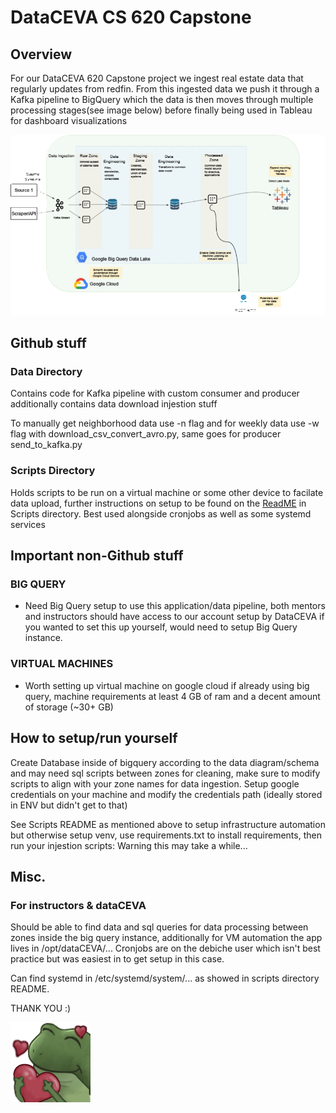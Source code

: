 # DataCEVA CS 620 Capstone 


## Overview
For our DataCEVA 620 Capstone project we ingest real estate data that regularly updates from redfin. From this ingested data we push it through a Kafka pipeline to BigQuery which the data is then moves through multiple processing stages(see image below) before finally being used in Tableau for dashboard visualizations

![Data Diagram](https://github.com/DataCEVA-fall2024/data-ingestion/blob/add_neighborhood_data/Data%20Diagram.png?raw=true)

## Github stuff

### Data Directory
Contains code for Kafka pipeline with custom consumer and producer additionally contains data download injestion stuff

To manually get neighborhood data use -n flag and for weekly data use -w flag with download_csv_convert_avro.py, same goes for producer send_to_kafka.py

### Scripts Directory
Holds scripts to be run on a virtual machine or some other device to facilate data upload, further instructions on setup to be found on the [ReadME](https://github.com/DataCEVA-fall2024/data-ingestion/blob/add_neighborhood_data/scripts/README.md) in Scripts directory. Best used alongside cronjobs as well as some systemd services


## Important non-Github stuff

### BIG QUERY
- Need Big Query setup to use this application/data pipeline, both mentors and instructors should have access to our account setup by DataCEVA if you wanted to set this up yourself, would need to setup Big Query instance.

### VIRTUAL MACHINES
- Worth setting up virtual machine on google cloud if already using big query, machine requirements at least 4 GB of ram and a decent amount of storage (~30+ GB)

## How to setup/run yourself
Create Database inside of bigquery according to the data diagram/schema and may need sql scripts between zones for cleaning, make sure to modify scripts to align with your zone names for data ingestion.
Setup google credentials on your machine and modify the credentials path (ideally stored in ENV but didn't get to that)

See Scripts README as mentioned above to setup infrastructure automation but otherwise setup venv, use requirements.txt to install requirements, then run your injestion scripts: Warning this may take a while...

## Misc.

### For instructors & dataCEVA
Should be able to find data and sql queries for data processing between zones inside the big query instance, additionally for VM automation the app lives in /opt/dataCEVA/...
Cronjobs are on the debiche user which isn't best practice but was easiest in to get setup in this case.

Can find systemd in /etc/systemd/system/... as showed in scripts directory README.

THANK YOU :) 

![Bufo Hearts](https://github.com/DataCEVA-fall2024/data-ingestion/blob/add_neighborhood_data/bufo-hearts.png)
